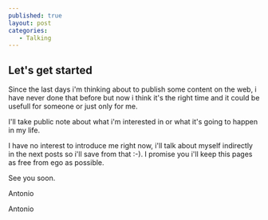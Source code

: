 ```yaml
---
published: true
layout: post
categories:
   - Talking
---
```


## Let's get started

Since the last days i'm thinking about to publish some content on the web, i have never done that before but now i think it's the right time and it could be usefull for someone or just only for me.

I'll take public note about what i'm interested in or what it's going to happen in my life.

I have no interest to introduce me right now, i'll talk about myself indirectly in the next posts so i'll save from that :-).
I promise you i'll keep this pages as free from ego as possible. 

See you soon.

Antonio



Antonio

